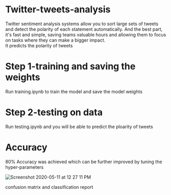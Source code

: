 # Twitter-tweets-analysis
Twitter sentiment analysis systems allow you to sort large sets of tweets and detect the polarity of each statement automatically. And the best part, it's fast and simple, saving teams valuable hours and allowing them to focus on tasks where they can make a bigger impact.</br>
It predicts the polarity of tweets

# Step 1-training and saving the weights
Run training.ipynb to train the model and save the model weights

# Step 2-testing on data
Run testing.ipynb and you will be able to predict the ploarity of tweets

# Accuracy
80% Accuracy was achieved which can be further improved by tuning the hyper-parameters

![Screenshot 2020-05-11 at 12 27 11 PM](https://user-images.githubusercontent.com/40122399/81532867-c77b4e80-9382-11ea-892b-a614e32700e8.png)


confusion matrix and classification report

